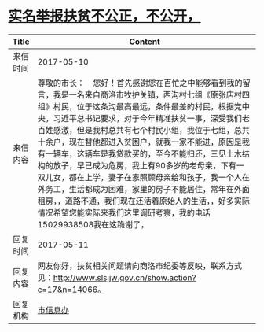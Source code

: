 # <a href="http://www.shangluo.gov.cn/zmhd/ldxxxx.jsp?urltype=leadermail.LeaderMailContentUrl&wbtreeid=1112&leadermailid=4132">实名举报扶贫不公正，不公开，</a>
| Title |                                                                                                                                                                        Content                                                                                                                                                                        |
|:-----:|-------------------------------------------------------------------------------------------------------------------------------------------------------------------------------------------------------------------------------------------------------------------------------------------------------------------------------------------------------|
| 来信时间  | 2017-05-10                                                                                                                                                                                                                                                                                                                                            |
| 来信内容  | 尊敬的市长：    您好！首先感谢您在百忙之中能够看到我的留言，我是一名来自商洛市牧护关镇，西沟村七组《原张店村四组》村民，位于这条沟最高最远，条件最差的村民，根据党中央，习近平总书记要求，对于今年精准扶贫一事，深受我们老百姓感激，但是我村总共有七个村民小组，我位于七组，总共十余户，现在替他都进入贫困户，就我一家不能进，原因是我有一辆车，这辆车是我贷款买的，至今不能归还，三见土木结构的放子，早已成为危房，我上有90多岁的老母亲，下有一双儿女，都在上学，妻子在家照顾母亲给和孩子，我一个人在外务工，生活都成为困难，家里的房子不能居住，常年在外面租房，，道路不通，我们现在还活着原始人的生活，，好多实际情况希望您能实际来我们这里调研考察，我的电话15029938508我在这跪谢了， |
| 回复时间  | 2017-05-11                                                                                                                                                                                                                                                                                                                                            |
| 回复内容  | 网友你好，扶贫相关问题请向商洛市纪委等反映，联系方式见：http://www.slsjjw.gov.cn/show.action?c=17&n=14066。                                                                                                                                                                                                                                                                        |
| 回复机构  | <a href="../../categories/agencies/市信息办.md">市信息办</a>                                                                                                                                                                                                                                                                                                  |